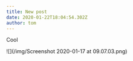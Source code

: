 ```yaml
---
title: New post
date: 2020-01-22T18:04:54.302Z
author: tom
---
```

Cool

![](/img/Screenshot 2020-01-17 at 09.07.03.png)
